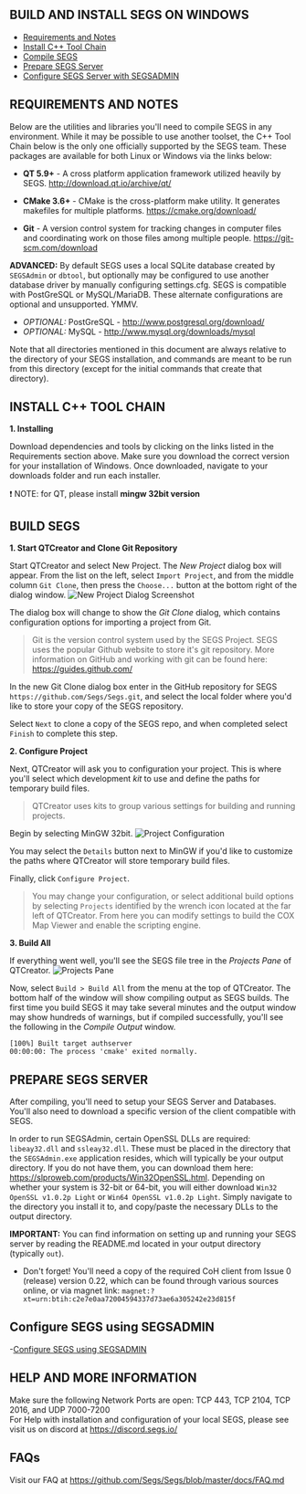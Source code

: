 BUILD AND INSTALL SEGS ON WINDOWS
------
- [Requirements and Notes](#requirements-and-notes)
- [Install C++ Tool Chain](#install-c-tool-chain)
- [Compile SEGS](#build-segs)
- [Prepare SEGS Server](#prepare-segs-server)
- [Configure SEGS Server with SEGSADMIN](#configure-segs-using-segsadmin)

REQUIREMENTS AND NOTES
------

Below are the utilities and libraries you'll need to compile SEGS in any environment. While it may be possible to use another toolset, the C++ Tool Chain below is the only one officially supported by the SEGS team. These packages are available for both Linux or Windows via the links below:

   - **QT 5.9+** - A cross platform application framework utilized heavily by SEGS. http://download.qt.io/archive/qt/

   - **CMake 3.6+** - CMake is the cross-platform make utility. It generates makefiles for multiple platforms. https://cmake.org/download/
   - **Git** - A version control system for tracking changes in computer files and coordinating work on those files among multiple people. https://git-scm.com/download

**ADVANCED:** By default SEGS uses a local SQLite database created by `SEGSAdmin` or `dbtool`, but optionally may be configured to use another database driver by manually configuring settings.cfg. SEGS is compatible with PostGreSQL or MySQL/MariaDB. These alternate configurations are optional and unsupported. YMMV.
   - _OPTIONAL:_ PostGreSQL - http://www.postgresql.org/download/
   - _OPTIONAL:_ MySQL - http://www.mysql.org/downloads/mysql

Note that all directories mentioned in this document are always relative to the directory of your SEGS installation, and commands are meant to be run from this directory (except for the initial commands that create that directory).


INSTALL C++ TOOL CHAIN
------

**1. Installing**

Download dependencies and tools by clicking on the links listed in the Requirements section above. Make sure you download the correct version for your installation of Windows. Once downloaded, navigate to your downloads folder and run each installer.

:exclamation: NOTE: for QT, please install **mingw 32bit version**


BUILD SEGS
------

**1. Start QTCreator and Clone Git Repository**

Start QTCreator and select New Project. The _New Project_ dialog box will appear. From the list on the left, select `Import Project`, and from the middle column `Git Clone`, then press the `Choose...` button at the bottom right of the dialog window.
![New Project Dialog Screenshot](https://segs.io/user/pages/02.developers/newProject.png "New Project Dialog Screenshot")

The dialog box will change to show the _Git Clone_ dialog, which contains configuration options for importing a project from Git.

> Git is the version control system used by the SEGS Project. SEGS uses the popular Github website to store it's git repository. More information on GitHub and working with git can be found here: https://guides.github.com/

In the new Git Clone dialog box enter in the GitHub repository for SEGS `https://github.com/Segs/Segs.git`, and select the local folder where you'd like to store  your copy of the SEGS repository.

Select `Next` to clone a copy of the SEGS repo, and when completed select `Finish` to complete this step.


**2. Configure Project**

Next, QTCreator will ask you to configuration your project. This is where you'll select which development _kit_ to use and define the paths for temporary build files.

> QTCreator uses kits to group various settings for building and running projects.

Begin by selecting MinGW 32bit.
![Project Configuration](https://segs.io/user/pages/02.developers/ProjectConfiguration.png "Project Configuration")

You may select the `Details` button next to MinGW if you'd like to customize the paths where QTCreator will store temporary build files.

Finally, click `Configure Project`.

> You may change your configuration, or select additional build options by selecting `Projects` identified by the wrench icon located at the far left of QTCreator. From here you can modify settings to build the COX Map Viewer and enable the scripting engine.

**3. Build All**

If everything went well, you'll see the SEGS file tree in the _Projects Pane_ of QTCreator.
![Projects Pane](https://segs.io/user/pages/02.developers/ConfiguredProject.png "Projects Pane")

Now, select `Build > Build All` from the menu at the top of QTCreator. The bottom half of the window will show compiling output as SEGS builds. The first time you build SEGS it may take several minutes and the output window may show hundreds of warnings, but if compiled successfully, you'll see the following in the _Compile Output_ window.
```
[100%] Built target authserver
00:00:00: The process 'cmake' exited normally.
```

PREPARE SEGS SERVER
------

After compiling, you'll need to setup your SEGS Server and Databases. You'll also need to download a specific version of the client compatible with SEGS.

In order to run SEGSAdmin, certain OpenSSL DLLs are required: `libeay32.dll` and `ssleay32.dll`. These must be placed in the directory that the `SEGSAdmin.exe` application resides, which will typically be your output directory. If you do not have them, you can download them here: https://slproweb.com/products/Win32OpenSSL.html. Depending on whether your system is 32-bit or 64-bit, you will either download `Win32 OpenSSL v1.0.2p Light` or `Win64 OpenSSL v1.0.2p Light`. Simply navigate to the directory you install it to, and copy/paste the necessary DLLs to the output directory.

**IMPORTANT:** You can find information on setting up and running your SEGS server by reading the README.md located in your output directory (typically `out`).  

- Don't forget! You'll need a copy of the required CoH client from Issue 0 (release) version 0.22, which can be found through various sources online, or via magnet link:
  `magnet:?xt=urn:btih:c2e7e0aa72004594337d73ae6a305242e23d815f`

Configure SEGS using SEGSADMIN
------

-[Configure SEGS using SEGSADMIN](./docs/SEGS-CONFIGURE_WITH_SEGSADMIN.md) 


HELP AND MORE INFORMATION
------

Make sure the following Network Ports are open: TCP 443, TCP 2104, TCP 2016, and UDP 7000-7200  
For Help with installation and configuration of your local SEGS, please see visit us on discord at https://discord.segs.io/


FAQs
------

Visit our FAQ at https://github.com/Segs/Segs/blob/master/docs/FAQ.md

